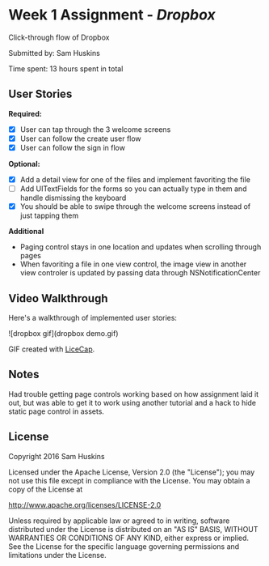 # Week 1 Assignment - *Dropbox*
Click-through flow of Dropbox

Submitted by: Sam Huskins

Time spent: 13 hours spent in total

## User Stories
**Required:**
* [x] User can tap through the 3 welcome screens
* [x] User can follow the create user flow
* [x] User can follow the sign in flow

**Optional:**
* [x] Add a detail view for one of the files and implement favoriting the file
* [ ] Add UITextFields for the forms so you can actually type in them and handle dismissing the keyboard
* [x] You should be able to swipe through the welcome screens instead of just tapping them

**Additional** 
* Paging control stays in one location and updates when scrolling through pages
* When favoriting a file in one view control, the image view in another view controler is updated by passing data through NSNotificationCenter

## Video Walkthrough 

Here's a walkthrough of implemented user stories:

![dropbox gif](dropbox demo.gif)

GIF created with [LiceCap](http://www.cockos.com/licecap/).


## Notes

Had trouble getting page controls working based on how assignment laid it out, but was able to get it to work using another tutorial and a hack to hide static page control in assets. 

## License

Copyright 2016 Sam Huskins

Licensed under the Apache License, Version 2.0 (the "License");
you may not use this file except in compliance with the License.
You may obtain a copy of the License at

http://www.apache.org/licenses/LICENSE-2.0

Unless required by applicable law or agreed to in writing, software
distributed under the License is distributed on an "AS IS" BASIS,
WITHOUT WARRANTIES OR CONDITIONS OF ANY KIND, either express or implied.
See the License for the specific language governing permissions and
limitations under the License.
